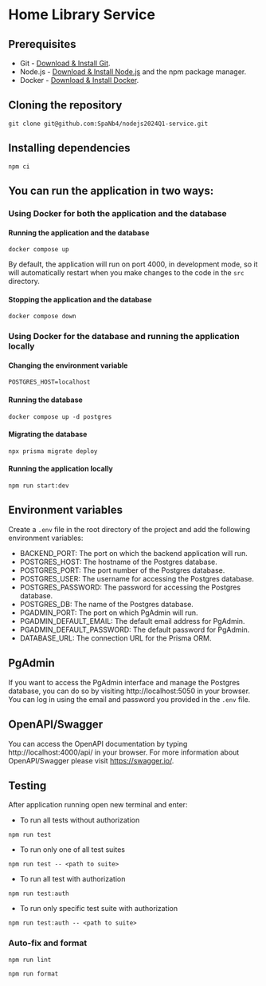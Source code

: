 # Home Library Service

## Prerequisites

- Git - [Download & Install Git](https://git-scm.com/downloads).
- Node.js - [Download & Install Node.js](https://nodejs.org/en/download/) and the npm package manager.
- Docker - [Download & Install Docker](https://www.docker.com/get-started).

## Cloning the repository

```
git clone git@github.com:SpaNb4/nodejs2024Q1-service.git
```

## Installing dependencies

```
npm ci
```

## You can run the application in two ways:

### Using Docker for both the application and the database

#### Running the application and the database

```
docker compose up
```

By default, the application will run on port 4000, in development mode, so it will automatically restart when you make changes to the code in the `src` directory.

#### Stopping the application and the database

```
docker compose down
```

### Using Docker for the database and running the application locally

#### Changing the environment variable

```
POSTGRES_HOST=localhost
```

#### Running the database

```
docker compose up -d postgres
```

#### Migrating the database

```
npx prisma migrate deploy
```

#### Running the application locally

```
npm run start:dev
```

## Environment variables

Create a `.env` file in the root directory of the project and add the following environment variables:

- BACKEND_PORT: The port on which the backend application will run.
- POSTGRES_HOST: The hostname of the Postgres database.
- POSTGRES_PORT: The port number of the Postgres database.
- POSTGRES_USER: The username for accessing the Postgres database.
- POSTGRES_PASSWORD: The password for accessing the Postgres database.
- POSTGRES_DB: The name of the Postgres database.
- PGADMIN_PORT: The port on which PgAdmin will run.
- PGADMIN_DEFAULT_EMAIL: The default email address for PgAdmin.
- PGADMIN_DEFAULT_PASSWORD: The default password for PgAdmin.
- DATABASE_URL: The connection URL for the Prisma ORM.

## PgAdmin

If you want to access the PgAdmin interface and manage the Postgres database, you can do so by visiting http://localhost:5050 in your browser. You can log in using the email and password you provided in the `.env` file.

## OpenAPI/Swagger

You can access the OpenAPI documentation by typing http://localhost:4000/api/ in your browser.
For more information about OpenAPI/Swagger please visit https://swagger.io/.

## Testing

After application running open new terminal and enter:

- To run all tests without authorization

```
npm run test
```

- To run only one of all test suites

```
npm run test -- <path to suite>
```

- To run all test with authorization

```
npm run test:auth
```

- To run only specific test suite with authorization

```
npm run test:auth -- <path to suite>
```

### Auto-fix and format

```
npm run lint
```

```
npm run format
```
